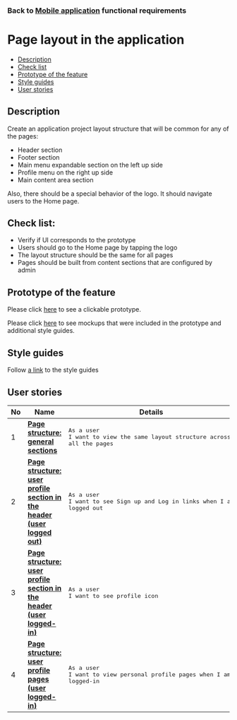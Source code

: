 ### Back to [Mobile application](/sports_hub_portal/mobile_application_features/mobile_application_features_list/) functional requirements

# Page layout in the application

- [Description](#description)
- [Check list](#check-list)
- [Prototype of the feature](#prototype-of-the-feature)
- [Style guides](#style-guides)
- [User stories](#user-stories)

## Description

Create an application project layout structure that will be common for any of the pages:
- Header section
- Footer section
- Main menu expandable section on the left up side
- Profile menu on the right up side
- Main content area section

Also, there should be a special behavior of the logo. It should navigate users to the Home page.

## Check list:

  - Verify if UI corresponds to the prototype
  - Users should go to the Home page by tapping the logo
  - The layout structure should be the same for all pages
  - Pages should be built from content sections that are configured by admin

## Prototype of the feature

Please click [here](https://www.figma.com/proto/JVDTph8VY9Ye7kz8BTDxhJ/1-Sports-Hub-General-Prototype?page-id=0%3A5852&node-id=0%3A7481&viewport=-1637%2C-969%2C0.37520089745521545&scaling=scale-down) to see a clickable prototype.

Please click [here](https://www.figma.com/file/egXgh8BYD7Xaa0JeMNhv9R/Manage-advertisements?node-id=0%3A1075) to see mockups that were included in the prototype and additional style guides.

## Style guides

Follow [a link](https://www.figma.com/proto/0zkkf5WC77OSpvyD6YXpFE/Style-guides?page-id=0%3A1&node-id=19%3A5368&viewport=266%2C48%2C0.54&scaling=min-zoom&starting-point-node-id=19%3A5368) to the style guides

## User stories

No           |      Name     |   Details
------------ | ------------- | -------------
1 |[**Page structure: general sections**](/sports_hub_portal/mobile_application_features/project_layout/user_stories/page_structure_general_sections)|<pre>As a user<br>I want to view the same layout structure across all the pages</pre>
2 |[**Page structure: user profile section in the header (user logged out)**](/sports_hub_portal/mobile_application_features/project_layout/user_stories/page_structure_user_profile_section_user_logged_out)|<pre>As a user<br>I want to see Sign up and Log in links when I am logged out</pre>
3 |[**Page structure: user profile section in the header (user logged-in)**](/sports_hub_portal/mobile_application_features/project_layout/user_stories/page_structure_user_profile_section_user_logged_in)|<pre>As a user<br>I want to see profile icon</pre>
4 |[**Page structure: user profile pages (user logged-in)**](/sports_hub_portal/mobile_application_features/project_layout/user_stories/page_structure_user_profile_pages_user_logged_in)|<pre>As a user<br>I want to view personal profile pages when I am logged-in</pre>
